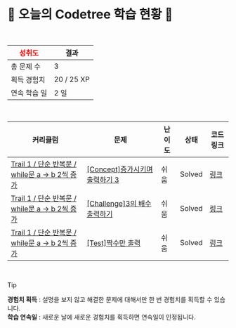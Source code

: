 # 🌲 오늘의 Codetree 학습 현황 🌲

<br />

| <span style="color:red;display:block;text-align:center;"> **성취도**</span> | 결과 |
|---|---|
| 총 문제 수 | 3 |
| 획득 경험치 | 20 / 25 XP |
| 연속 학습 일 | 2 일 |

<br />

|커리큘럼|문제|난이도|상태|코드 링크|
|---|---|---|---|---|
|[Trail 1 / 단순 반복문 / while문 a → b 2씩 증가](https://www.codetree.ai/trail-info/novice-low/)|[[Concept]증가시키며 출력하기 3](https://www.codetree.ai/trails/complete/curated-cards/intro-increase-and-print-3/)|쉬움|Solved|[링크](https://github.com/whateveriiwant/Codetree-TILs/blob/main/250228/%EC%A6%9D%EA%B0%80%EC%8B%9C%ED%82%A4%EB%A9%B0%20%EC%B6%9C%EB%A0%A5%ED%95%98%EA%B8%B0%203/increase-and-print-3.js)|
|[Trail 1 / 단순 반복문 / while문 a → b 2씩 증가](https://www.codetree.ai/trail-info/novice-low/)|[[Challenge]3의 배수 출력하기](https://www.codetree.ai/trails/complete/curated-cards/challenge-print-multiple-of-number-three/)|쉬움|Solved|[링크](https://github.com/whateveriiwant/Codetree-TILs/blob/main/250228/3%EC%9D%98%20%EB%B0%B0%EC%88%98%20%EC%B6%9C%EB%A0%A5%ED%95%98%EA%B8%B0/print-multiple-of-number-three.js)|
|[Trail 1 / 단순 반복문 / while문 a → b 2씩 증가](https://www.codetree.ai/trail-info/novice-low/)|[[Test]짝수만 출력](https://www.codetree.ai/trails/complete/curated-cards/test-output-only-even/)|쉬움|Solved|[링크](https://github.com/whateveriiwant/Codetree-TILs/blob/main/250228/%EC%A7%9D%EC%88%98%EB%A7%8C%20%EC%B6%9C%EB%A0%A5/output-only-even.js)|


<br />

> [!TIP]
> **경험치 획득** : 설명을 보지 않고 해결한 문제에 대해서만 한 번 경험치를 획득할 수 있습니다.  
> **학습 연속일** : 새로운 날에 새로운 경험치를 획득하면 연속일이 인정됩니다.

